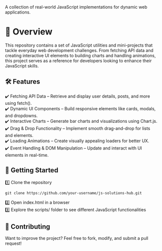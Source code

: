 A collection of real-world JavaScript implementations for dynamic web applications.

# 📌 Overview
This repository contains a set of JavaScript utilities and mini-projects that tackle everyday web development challenges. From fetching API data and creating interactive UI elements to building charts and handling animations, this project serves as a reference for developers looking to enhance their JavaScript skills.
## 🛠️ Features
✔️ Fetching API Data – Retrieve and display user details, posts, and more using fetch().<br>
✔️ Dynamic UI Components – Build responsive elements like cards, modals, and dropdowns.<br>
✔️ Interactive Charts – Generate bar charts and visualizations using Chart.js.<br>
✔️ Drag & Drop Functionality – Implement smooth drag-and-drop for lists and elements.<br>
✔️ Loading Animations – Create visually appealing loaders for better UX.<br>
✔️ Event Handling & DOM Manipulation – Update and interact with UI elements in real-time.<br>
## 🚀 Getting Started
1️⃣ Clone the repository
```
git clone https://github.com/your-username/js-solutions-hub.git
```
2️⃣ Open index.html in a browser<br>
3️⃣ Explore the scripts/ folder to see different JavaScript functionalities

## 📌 Contributing
Want to improve the project? Feel free to fork, modify, and submit a pull request!
